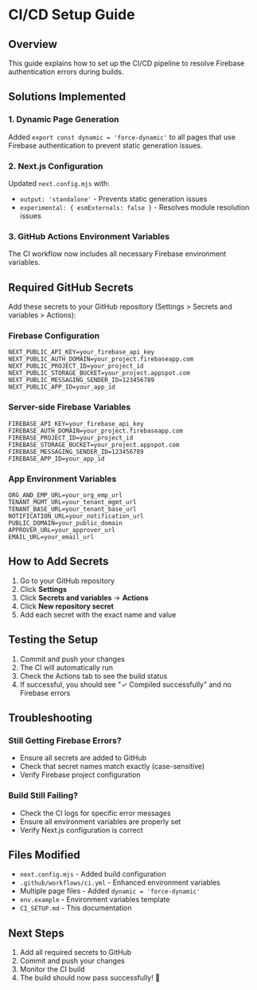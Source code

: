 # CI/CD Setup Guide

## Overview

This guide explains how to set up the CI/CD pipeline to resolve Firebase authentication errors during builds.

## Solutions Implemented

### 1. Dynamic Page Generation

Added `export const dynamic = 'force-dynamic'` to all pages that use Firebase authentication to prevent static generation issues.

### 2. Next.js Configuration

Updated `next.config.mjs` with:

- `output: 'standalone'` - Prevents static generation issues
- `experimental: { esmExternals: false }` - Resolves module resolution issues

### 3. GitHub Actions Environment Variables

The CI workflow now includes all necessary Firebase environment variables.

## Required GitHub Secrets

Add these secrets to your GitHub repository (Settings > Secrets and variables > Actions):

### Firebase Configuration

```
NEXT_PUBLIC_API_KEY=your_firebase_api_key
NEXT_PUBLIC_AUTH_DOMAIN=your_project.firebaseapp.com
NEXT_PUBLIC_PROJECT_ID=your_project_id
NEXT_PUBLIC_STORAGE_BUCKET=your_project.appspot.com
NEXT_PUBLIC_MESSAGING_SENDER_ID=123456789
NEXT_PUBLIC_APP_ID=your_app_id
```

### Server-side Firebase Variables

```
FIREBASE_API_KEY=your_firebase_api_key
FIREBASE_AUTH_DOMAIN=your_project.firebaseapp.com
FIREBASE_PROJECT_ID=your_project_id
FIREBASE_STORAGE_BUCKET=your_project.appspot.com
FIREBASE_MESSAGING_SENDER_ID=123456789
FIREBASE_APP_ID=your_app_id
```

### App Environment Variables

```
ORG_AND_EMP_URL=your_org_emp_url
TENANT_MGMT_URL=your_tenant_mgmt_url
TENANT_BASE_URL=your_tenant_base_url
NOTIFICATION_URL=your_notification_url
PUBLIC_DOMAIN=your_public_domain
APPROVER_URL=your_approver_url
EMAIL_URL=your_email_url
```

## How to Add Secrets

1. Go to your GitHub repository
2. Click **Settings**
3. Click **Secrets and variables** → **Actions**
4. Click **New repository secret**
5. Add each secret with the exact name and value

## Testing the Setup

1. Commit and push your changes
2. The CI will automatically run
3. Check the Actions tab to see the build status
4. If successful, you should see "✓ Compiled successfully" and no Firebase errors

## Troubleshooting

### Still Getting Firebase Errors?

- Ensure all secrets are added to GitHub
- Check that secret names match exactly (case-sensitive)
- Verify Firebase project configuration

### Build Still Failing?

- Check the CI logs for specific error messages
- Ensure all environment variables are properly set
- Verify Next.js configuration is correct

## Files Modified

- `next.config.mjs` - Added build configuration
- `.github/workflows/ci.yml` - Enhanced environment variables
- Multiple page files - Added `dynamic = 'force-dynamic'`
- `env.example` - Environment variables template
- `CI_SETUP.md` - This documentation

## Next Steps

1. Add all required secrets to GitHub
2. Commit and push your changes
3. Monitor the CI build
4. The build should now pass successfully! 🎉
